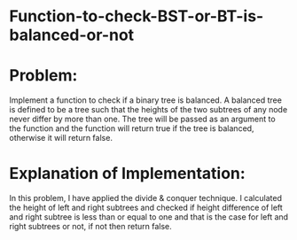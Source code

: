 # Function-to-check-BST-or-BT-is-balanced-or-not

# Problem:
Implement a function to check if a binary tree is balanced. A balanced tree is defined to be a tree such that the heights of the two subtrees of any node never differ by more than one. The tree will be passed as an argument to the function and the function will return true if the tree is balanced, otherwise it will return false.

# Explanation of Implementation:
In this problem, I have applied the divide & conquer technique. I calculated the height of left and right subtrees and checked if height difference of left and right subtree is less than or equal to one and that is the case for left and right subtrees or not, if not then return false.
